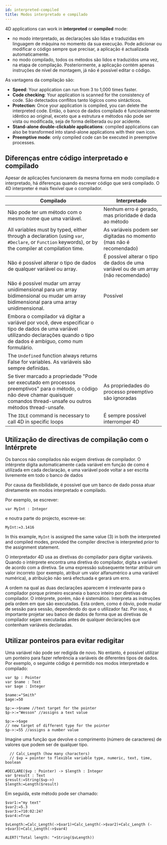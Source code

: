 ```yaml
---
id: interpreted-compiled
title: Modos interpretado e compilado
---
```


4D applications can work in **interpreted** or **compiled** mode:

- no modo interpretado, as declarações são lidas e traduzidas em linguagem de máquina no momento da sua execução. Pode adicionar ou modificar o código sempre que precisar, a aplicação é actualizada automaticamente.
- no modo compilado, todos os métodos são lidos e traduzidos uma vez, na etapa de compilação. Posteriormente, a aplicação contém apenas instruções de nível de montagem, já não é possível editar o código.

As vantagens da compilação são:

- **Speed**: Your application can run from 3 to 1,000 times faster.
- **Code checking**: Your application is scanned for the consistency of code. São detectados conflitos tanto lógicos como sintácticos.
- **Protection**: Once your application is compiled, you can delete the interpreted code. Então, o banco de dados compilado é funcionalmente idêntico ao original, exceto que a estrutura e métodos não pode ser vista ou modificada, seja de forma deliberada ou por acidente.
- **Stand-alone double-clickable applications**: compiled applications can also be transformed into stand-alone applications with their own icon.
- **Preemptive mode**: only compiled code can be executed in preemptive processes.

## Diferenças entre código interpretado e compilado

Apesar de aplicações funcionarem da mesma forma em modo compilado e interpretado, há diferenças quando escrever código que será compilado. O 4D interpreter é mais flexível que o compilador.

| Compilado                                                                                                                                                                              | Interpretado                                                                                           |
| -------------------------------------------------------------------------------------------------------------------------------------------------------------------------------------- | ------------------------------------------------------------------------------------------------------ |
| Não pode ter um método com o mesmo nome que uma variável.                                                                                                                              | Nenhum erro é gerado, mas prioridade é dada ao método                                                  |
| All variables must by typed, either through a declaration (using `var`, `#Declare`, or `Function` keywords), or by the compiler at compilation time.                | As variáveis podem ser digitadas no momento (mas não é recomendado)                 |
| Não é possível alterar o tipo de dados de qualquer variável ou array.                                                                                                                  | É possível alterar o tipo de dados de uma variável ou de um array (não recomendado) |
| Não é possível mudar um array unidimensional para um array bidimensional ou mudar um array bidimensional para uma array unidimensional.                                                | Possível                                                                                               |
| Embora o compilador vá digitar a variável por você, deve especificar o tipo de dados de uma variável utilizando declarações quando o tipo de dados é ambíguo, como num formulário.     |                                                                                                        |
| The `Undefined` function always returns False for variables. As variáveis são sempre definidas.                                                                                        |                                                                                                        |
| Se tiver marcado a propriedade "Pode ser executado em processos preemptivos" para o método, o código não deve chamar quaisquer comandos thread-unsafe ou outros métodos thread-unsafe. | As propriedades do processo preemptivo são ignoradas                                                   |
| The `IDLE` command is necessary to call 4D in specific loops                                                                                                                           | É sempre possível interromper 4D                                                                       |

## Utilização de directivas de compilação com o Intérprete

Os bancos não compilados não exigem diretivas de compilador. O intérprete digita automaticamente cada variável em função de como é utilizada em cada declaração, e uma variável pode voltar a ser escrita livremente em todo o banco de dados

Por causa da flexibilidade, é possível que um banco de dado possa atuar diretamente em modos interpretado e compilado.

Por exemplo, se escrever:

```4d
var MyInt : Integer
```

e noutra parte do projecto, escreve-se:

```4d
MyInt:=3.1416
```

In this example, `MyInt` is assigned the same value (3) in both the interpreted and compiled modes, provided the compiler directive is interpreted _prior_ to the assignment statement.

O interpretador 4D usa as diretivas do compilador para digitar variáveis. Quando o intérprete encontra uma diretiva do compilador, digita a variável de acordo com a diretiva. Se uma expressão subsequente tentar atribuir um valor incorreto (por exemplo, atribuir um valor alfanumérico a uma variável numérica), a atribuição não será efectuada e gerará um erro.

A ordem na qual as duas declarações aparecem é irrelevante para o compilador porque primeiro escaneia o banco inteiro por diretivas de compilador. O intérprete, porém, não é sistemático. Interpreta as instruções pela ordem em que são executadas. Esta ordem, como é óbvio, pode mudar de sessão para sessão, dependendo do que o utilizador faz. Por isso, é importante projetar seu banco de dados de forma que as diretivas de compilador sejam executadas antes de qualquer declarações que contenham variáveis declaradas.

## Utilizar ponteiros para evitar redigitar

Uma variável não pode ser redigida de novo. No entanto, é possível utilizar um ponteiro para fazer referência a variáveis de diferentes tipos de dados. Por exemplo, o seguinte código é permitido nos modos interpretado e compilado:

```4d
var $p : Pointer
var $name : Text
var $age : Integer

$name:="Smith"
$age:=50

$p:=->$name //text target for the pointer
$p->:="Wesson" //assigns a text value

$p:=->$age  
// new target of different type for the pointer
$p->:=55 //assigns a number value
```

Imagine uma função que devolve o comprimento (número de caracteres) de valores que podem ser de qualquer tipo.

```4d
  // Calc_Length (how many characters)
  // $vp = pointer to flexible variable type, numeric, text, time, boolean

#DECLARE($vp : Pointer) -> $length : Integer
var $result : Text  
$result:=String($vp->)
$length:=Length($result)
```

Em seguida, este método pode ser chamado:

```4d
$var1:="my text"
$var2:=5.3
$var3:=?10:02:24?
$var4:=True

$vLength:=Calc_Length(->$var1)+Calc_Length(->$var2)+Calc_Length (->$var3)+Calc_Length(->$var4)

ALERT("Total length: "+String($vLength))
```
